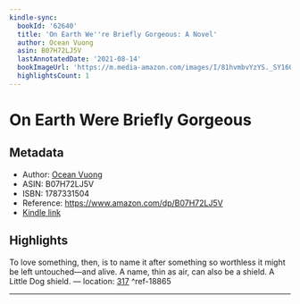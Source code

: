 ```yaml
---
kindle-sync:
  bookId: '62640'
  title: 'On Earth We''re Briefly Gorgeous: A Novel'
  author: Ocean Vuong
  asin: B07H72LJ5V
  lastAnnotatedDate: '2021-08-14'
  bookImageUrl: 'https://m.media-amazon.com/images/I/81hvmbvYzYS._SY160.jpg'
  highlightsCount: 1
---
```

# On Earth Were Briefly Gorgeous
## Metadata
* Author: [Ocean Vuong](https://www.amazon.com/Ocean-Vuong/e/B004ODUZ2M/ref=dp_byline_cont_ebooks_1)
* ASIN: B07H72LJ5V
* ISBN: 1787331504
* Reference: https://www.amazon.com/dp/B07H72LJ5V
* [Kindle link](kindle://book?action=open&asin=B07H72LJ5V)

## Highlights
To love something, then, is to name it after something so worthless it might be left untouched—and alive. A name, thin as air, can also be a shield. A Little Dog shield. — location: [317](kindle://book?action=open&asin=B07H72LJ5V&location=317) ^ref-18865

---
